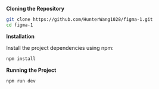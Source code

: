 **Cloning the Repository**

```bash
git clone https://github.com/HunterWang1028/figma-1.git
cd figma-1
```

**Installation**

Install the project dependencies using npm:

```bash
npm install
```

**Running the Project**

```bash
npm run dev
```
